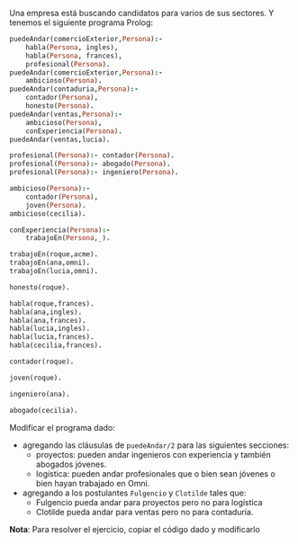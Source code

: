 Una empresa está buscando candidatos para varios de sus sectores. Y tenemos el siguiente programa Prolog:

```prolog
puedeAndar(comercioExterior,Persona):- 
	habla(Persona, ingles),
	habla(Persona, frances), 
	profesional(Persona).
puedeAndar(comercioExterior,Persona):- 
	ambicioso(Persona).
puedeAndar(contaduria,Persona):-
	contador(Persona),
	honesto(Persona).
puedeAndar(ventas,Persona):- 
	ambicioso(Persona),
	conExperiencia(Persona).
puedeAndar(ventas,lucia).

profesional(Persona):- contador(Persona).
profesional(Persona):- abogado(Persona).
profesional(Persona):- ingeniero(Persona).

ambicioso(Persona):-
	contador(Persona), 
 	joven(Persona).
ambicioso(cecilia).

conExperiencia(Persona):- 
	trabajoEn(Persona,_).

trabajoEn(roque,acme).
trabajoEn(ana,omni).
trabajoEn(lucia,omni).

honesto(roque).

habla(roque,frances).
habla(ana,ingles).
habla(ana,frances).
habla(lucia,ingles).
habla(lucia,frances).
habla(cecilia,frances).

contador(roque).

joven(roque).

ingeniero(ana).

abogado(cecilia).
```

Modificar el programa dado:

* agregando las cláusulas de `puedeAndar/2` para las siguientes secciones:
  * proyectos: pueden andar ingenieros con experiencia y también abogados jóvenes.
  * logística: pueden andar profesionales que o bien sean jóvenes o bien hayan trabajado en Omni.
* agregando a los postulantes `Fulgencio` y `Clotilde` tales que:
  * Fulgencio pueda andar para proyectos pero no para logística
  * Clotilde pueda andar para ventas pero no para contaduría.

**Nota**: Para resolver el ejercicio, copiar el código dado y modificarlo 


